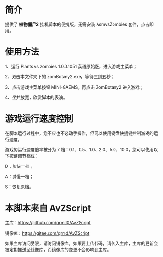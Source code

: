 # 简介

提供了 **植物僵尸2** 挂机脚本的便携版，无需安装 AsmvsZombies 套件，点击即用。

# 使用方法

1、运行 Plants vs zombies 1.0.0.1051 英语原始版，进入游戏主菜单；

2、双击本文件夹下的 ZomBotany2.exe，等待三到五秒；

3、点击游戏主菜单按钮 MINI-GAEMS，再点击 ZomBotany2 进入游戏；

4、坐并放宽，欣赏脚本的表演。

# 游戏运行速度控制

在脚本运行过程中，您不应也不必动手操作，但可以使用键盘快捷键控制游戏的运行速度。

游戏的运行速度倍率被分为 7 档：0.1、0.5、1.0、2.0、5.0、10.0，您可以使用以下按键调节档位：

D：加快一档；

A：减慢一档；

S：恢复原档。

# 本脚本来自 AvZScript

主库：https://github.com/qrmd0/AvZScript

镜像库：https://gitee.com/qrmd/AvZScript

如果主库访问受限，请访问镜像库。如果要上传代码，请传入主库，主库的更新会被定期推送至镜像库，而镜像库的变更不会影响到主库。